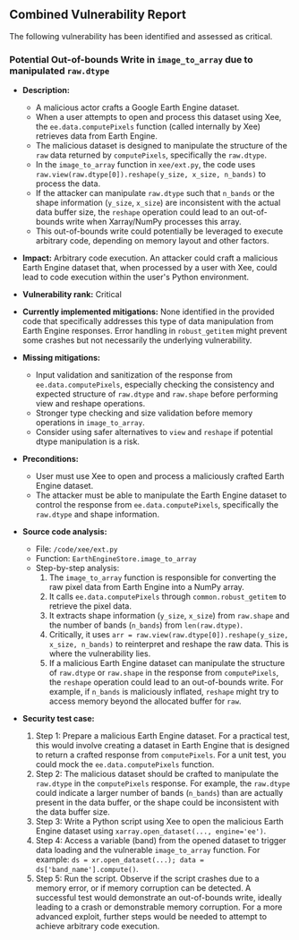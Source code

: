 ## Combined Vulnerability Report

The following vulnerability has been identified and assessed as critical.

### Potential Out-of-bounds Write in `image_to_array` due to manipulated `raw.dtype`

- **Description:**
    - A malicious actor crafts a Google Earth Engine dataset.
    - When a user attempts to open and process this dataset using Xee, the `ee.data.computePixels` function (called internally by Xee) retrieves data from Earth Engine.
    - The malicious dataset is designed to manipulate the structure of the `raw` data returned by `computePixels`, specifically the `raw.dtype`.
    - In the `image_to_array` function in `xee/ext.py`, the code uses `raw.view(raw.dtype[0]).reshape(y_size, x_size, n_bands)` to process the data.
    - If the attacker can manipulate `raw.dtype` such that `n_bands` or the shape information (`y_size`, `x_size`) are inconsistent with the actual data buffer size, the `reshape` operation could lead to an out-of-bounds write when Xarray/NumPy processes this array.
    - This out-of-bounds write could potentially be leveraged to execute arbitrary code, depending on memory layout and other factors.

- **Impact:** Arbitrary code execution. An attacker could craft a malicious Earth Engine dataset that, when processed by a user with Xee, could lead to code execution within the user's Python environment.

- **Vulnerability rank:** Critical

- **Currently implemented mitigations:** None identified in the provided code that specifically addresses this type of data manipulation from Earth Engine responses. Error handling in `robust_getitem` might prevent some crashes but not necessarily the underlying vulnerability.

- **Missing mitigations:**
    - Input validation and sanitization of the response from `ee.data.computePixels`, especially checking the consistency and expected structure of `raw.dtype` and `raw.shape` before performing view and reshape operations.
    - Stronger type checking and size validation before memory operations in `image_to_array`.
    - Consider using safer alternatives to `view` and `reshape` if potential dtype manipulation is a risk.

- **Preconditions:**
    - User must use Xee to open and process a maliciously crafted Earth Engine dataset.
    - The attacker must be able to manipulate the Earth Engine dataset to control the response from `ee.data.computePixels`, specifically the `raw.dtype` and shape information.

- **Source code analysis:**
    - File: `/code/xee/ext.py`
    - Function: `EarthEngineStore.image_to_array`
    - Step-by-step analysis:
        1. The `image_to_array` function is responsible for converting the raw pixel data from Earth Engine into a NumPy array.
        2. It calls `ee.data.computePixels` through `common.robust_getitem` to retrieve the pixel data.
        3. It extracts shape information (`y_size`, `x_size`) from `raw.shape` and the number of bands (`n_bands`) from `len(raw.dtype)`.
        4. Critically, it uses `arr = raw.view(raw.dtype[0]).reshape(y_size, x_size, n_bands)` to reinterpret and reshape the raw data. This is where the vulnerability lies.
        5. If a malicious Earth Engine dataset can manipulate the structure of `raw.dtype` or `raw.shape` in the response from `computePixels`, the `reshape` operation could lead to an out-of-bounds write. For example, if `n_bands` is maliciously inflated, `reshape` might try to access memory beyond the allocated buffer for `raw`.

- **Security test case:**
    1. Step 1: Prepare a malicious Earth Engine dataset. For a practical test, this would involve creating a dataset in Earth Engine that is designed to return a crafted response from `computePixels`. For a unit test, you could mock the `ee.data.computePixels` function.
    2. Step 2: The malicious dataset should be crafted to manipulate the `raw.dtype` in the `computePixels` response. For example, the `raw.dtype` could indicate a larger number of bands (`n_bands`) than are actually present in the data buffer, or the shape could be inconsistent with the data buffer size.
    3. Step 3: Write a Python script using Xee to open the malicious Earth Engine dataset using `xarray.open_dataset(..., engine='ee')`.
    4. Step 4: Access a variable (band) from the opened dataset to trigger data loading and the vulnerable `image_to_array` function. For example: `ds = xr.open_dataset(...); data = ds['band_name'].compute()`.
    5. Step 5: Run the script. Observe if the script crashes due to a memory error, or if memory corruption can be detected. A successful test would demonstrate an out-of-bounds write, ideally leading to a crash or demonstrable memory corruption. For a more advanced exploit, further steps would be needed to attempt to achieve arbitrary code execution.